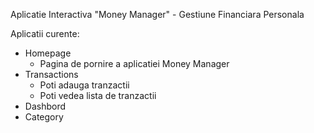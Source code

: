 Aplicatie Interactiva "Money Manager" - Gestiune Financiara Personala

Aplicatii curente:
  - Homepage
      - Pagina de pornire a aplicatiei Money Manager
  - Transactions
      - Poti adauga tranzactii
      - Poti vedea lista de tranzactii
  - Dashbord
  - Category

